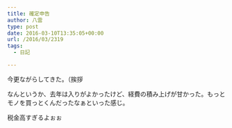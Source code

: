 ```yaml
---
title: 確定申告
author: 八雲
type: post
date: 2016-03-10T13:35:05+00:00
url: /2016/03/2319
tags:
  - 日記

---
```

今更ながらしてきた。（挨拶

なんというか、去年は入りがよかったけど、経費の積み上げが甘かった。もっとモノを買っとくんだったなぁといった感じ。

税金高すぎるよぉぉ
